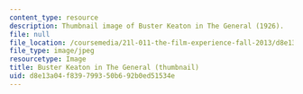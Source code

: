 ```yaml
---
content_type: resource
description: Thumbnail image of Buster Keaton in The General (1926).
file: null
file_location: /coursemedia/21l-011-the-film-experience-fall-2013/d8e13a04f839799350b692b0ed51534e_21l-011f13-th.jpg
file_type: image/jpeg
resourcetype: Image
title: Buster Keaton in The General (thumbnail)
uid: d8e13a04-f839-7993-50b6-92b0ed51534e
---
```

